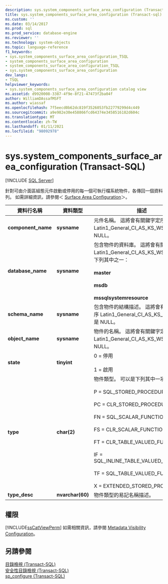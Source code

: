 ```yaml
---
description: sys.system_components_surface_area_configuration (Transact-SQL)
title: sys.system_components_surface_area_configuration (Transact-sql) |Microsoft Docs
ms.custom: ''
ms.date: 03/14/2017
ms.prod: sql
ms.prod_service: database-engine
ms.reviewer: ''
ms.technology: system-objects
ms.topic: language-reference
f1_keywords:
- sys.system_components_surface_area_configuration_TSQL
- system_components_surface_area_configuration
- system_components_surface_area_configuration_TSQL
- sys.system_components_surface_area_configuration
dev_langs:
- TSQL
helpviewer_keywords:
- sys.system_components_surface_area_configuration catalog view
ms.assetid: d9920008-3387-4f9e-8f21-47473f2ba04f
author: WilliamDAssafMSFT
ms.author: wiassaf
ms.openlocfilehash: 7f5eecd0b62dc819f3526053fb22779299d4c449
ms.sourcegitcommit: a9e982e30e458866fcd64374e3458516182d604c
ms.translationtype: MT
ms.contentlocale: zh-TW
ms.lasthandoff: 01/11/2021
ms.locfileid: "98092978"
---
```

# <a name="syssystem_components_surface_area_configuration-transact-sql"></a>sys.system_components_surface_area_configuration (Transact-SQL)
[!INCLUDE [SQL Server](../../includes/applies-to-version/sqlserver.md)]

  針對可由介面區組態元件啟動或停用的每一個可執行檔系統物件，各傳回一個資料列。 如需詳細資訊，請參閱＜ [Surface Area Configuration](../../relational-databases/security/surface-area-configuration.md)＞。  
  
|資料行名稱|資料類型|描述|  
|-----------------|---------------|-----------------|  
|**component_name**|**sysname**|元件名稱。 這將會有關鍵字定序 Latin1_General_CI_AS_KS_WS。 不能是 NULL。|  
|**database_name**|**sysname**|包含物件的資料庫。 這將會有關鍵字定序 Latin1_General_CI_AS_KS_WS。 必須是下列其中之一：<br /><br /> **master**<br /><br /> **msdb**<br /><br /> **mssqlsystemresource**|  
|**schema_name**|**sysname**|包含物件的結構描述。 這將會有關鍵字定序 Latin1_General_CI_AS_KS_WS。 不能是 NULL。|  
|**object_name**|**sysname**|物件的名稱。 這將會有關鍵字定序 Latin1_General_CI_AS_KS_WS。 不能是 NULL。|  
|**state**|**tinyint**|0 = 停用<br /><br /> 1 = 啟用|  
|**type**|**char(2)**|物件類型。 可以是下列其中一項：<br /><br /> P = SQL_STORED_PROCEDURE<br /><br /> PC = CLR_STORED_PROCEDURE<br /><br /> FN = SQL_SCALAR_FUNCTION<br /><br /> FS = CLR_SCALAR_FUNCTION<br /><br /> FT = CLR_TABLE_VALUED_FUNCTION<br /><br /> IF = SQL_INLINE_TABLE_VALUED_FUNCTION<br /><br /> TF = SQL_TABLE_VALUED_FUNCTION<br /><br /> X = EXTENDED_STORED_PROCEDURE|  
|**type_desc**|**nvarchar(60)**|物件類型的易記名稱描述。|  
  
## <a name="permissions"></a>權限  
 [!INCLUDE[ssCatViewPerm](../../includes/sscatviewperm-md.md)] 如需相關資訊，請參閱 [Metadata Visibility Configuration](../../relational-databases/security/metadata-visibility-configuration.md)。  
  
## <a name="see-also"></a>另請參閱  
 [目錄檢視 &#40;Transact-SQL&#41;](../../relational-databases/system-catalog-views/catalog-views-transact-sql.md)   
 [安全性目錄檢視 &#40;Transact-SQL&#41;](../../relational-databases/system-catalog-views/security-catalog-views-transact-sql.md)   
 [sp_configure &#40;Transact-SQL&#41;](../../relational-databases/system-stored-procedures/sp-configure-transact-sql.md)  
  
  
